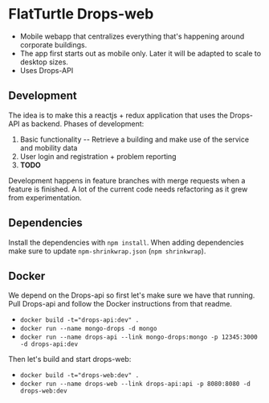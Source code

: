 # FlatTurtle Drops-web

* Mobile webapp that centralizes everything that's happening around corporate buildings.
* The app first starts out as mobile only. Later it will be adapted to scale to desktop sizes.
* Uses Drops-API

## Development

The idea is to make this a reactjs + redux application that uses the Drops-API as backend. Phases of development:
1. Basic functionality -- Retrieve a building and make use of the service and mobility data
2. User login and registration + problem reporting
3. **TODO**

Development happens in feature branches with merge requests when a feature is finished.
A lot of the current code needs refactoring as it grew from experimentation.

## Dependencies

Install the dependencies with `npm install`. When adding dependencies make sure to update `npm-shrinkwrap.json` (`npm shrinkwrap`).

## Docker
We depend on the Drops-api so first let's make sure we have that running.
Pull Drops-api and follow the Docker instructions from that readme.
* `docker build -t="drops-api:dev" .`
* `docker run --name mongo-drops -d mongo`
* `docker run --name drops-api --link mongo-drops:mongo -p 12345:3000 -d drops-api:dev`

Then let's build and start drops-web:

* `docker build -t="drops-web:dev" .`
* `docker run --name drops-web --link drops-api:api -p 8080:8080 -d drops-web:dev`
